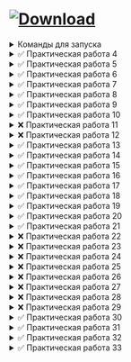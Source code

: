 # <a href="https://github.com/xttqd/obt/releases/download/latest/master.zip"><img alt="Download" src="https://custom-icon-badges.demolab.com/badge/-%D0%A1%D0%BA%D0%B0%D1%87%D0%B0%D1%82%D1%8C%20%D1%80%D0%B5%D0%BF%D0%BE%D0%B7%D0%B8%D1%82%D0%BE%D1%80%D0%B8%D0%B9-198754?style=for-the-badge&logo=download&logoColor=white"></a>

<details>
<summary>Команды для запуска</summary>

```bash
npm i
```
```bash
npx hardhat node
```
```bash
npx hardhat test
```
</details>

<details>
<summary>✅ Практическая работа 4</summary>

- [x] [Factorial.sol](contracts/Factorial.sol)
- [x] [BinaryToDecimal.sol](contracts/BinaryToDecimal.sol)
- [x] [OctalToDecimal.sol](contracts/OctalToDecimal.sol)
</details>

<details>
<summary>✅ Практическая работа 5</summary>

- [x] [DecimalToBinaryConverter.sol](contracts/DecimalToBinaryConverter.sol)
- [x] [DecimalToHexConverter.sol](contracts/DecimalToHexConverter.sol)
- [x] [BaseConverter.sol](contracts/BaseConverter.sol)
</details>

<details>
<summary>✅ Практическая работа 6</summary>

- [x] [Calculator.sol](contracts/Calculator.sol)
- [x] [BitwiseCalculator.sol](contracts/BitwiseCalculator.sol)
- [x] [BitwiseCalculatorAdvanced.sol](contracts/BitwiseCalculatorAdvanced.sol)
</details>

<details>
<summary>✅ Практическая работа 7</summary>

- [x] [Exponentiation.sol](contracts/Exponentiation.sol)
- [x] [BitwiseShift.sol](contracts/BitwiseShift.sol)
- [x] [DateCalculator.sol](contracts/DateCalculator.sol)
</details>

<details>
<summary>✅ Практическая работа 8</summary>

- [x] [Note.sol](contracts/Note.sol)
</details>

<details>
<summary>✅ Практическая работа 9</summary>

- [x] [NewNote.sol](contracts/NewNote.sol)
</details>

<details>
<summary>✅ Практическая работа 10</summary>

- [x] [Greetings.sol](contracts/Greetings.sol)
- [x] [Greetings.html](dapps/Greetings.html)
</details>

<details>
<summary>❌ Практическая работа 11</summary>

- [x] [Voting.sol](contracts/Voting.sol)
- [ ] Voting.html
</details>

<details>
<summary>❌ Практическая работа 12</summary>

- [ ] Upload File Blockchain dApp
</details>

<details>
<summary>✅ Практическая работа 13</summary>

- [x] [Factorial.sol](contracts/Factorial.sol)
- [x] [BinaryToDecimal.sol](contracts/BinaryToDecimal.sol)
- [x] [OctalToDecimal.sol](contracts/OctalToDecimal.sol)
</details>

<details>
<summary>✅ Практическая работа 14</summary>

- [x] [DecimalToBinaryConverter.html](dapps/DecimalToBinaryConverter.html)
- [x] [DecimalToHexConverter.html](dapps/DecimalToHexConverter.html)
- [x] [BaseConverter.html](dapps/BaseConverter.html)
</details>

<details>
<summary>✅ Практическая работа 15</summary>

- [x] [Calculator.html](dapps/Calculator.html)
- [x] [BitwiseCalculator.html](dapps/BitwiseCalculator.html)
- [x] [BitwiseCalculatorAdvanced.html](dapps/BitwiseCalculatorAdvanced.html)
</details>

<details>
<summary>✅ Практическая работа 16</summary>

- [x] [Note.html](dapps/Note.html)
- [x] [NewNote.html](dapps/NewNote.html)
</details>

<details>
<summary>✅ Практическая работа 17</summary>

- [x] [Owner.sol](contracts/Owner.sol)
- [x] [Owner.html](dapps/Owner.html)
</details>

<details>
<summary>✅ Практическая работа 18</summary>

- [x] [Grades.sol](contracts/Grades.sol)
- [x] [Grades.html](dapps/Grades.html)
</details>

<details>
<summary>✅ Практическая работа 19</summary>

- [x] [Address.sol](contracts/Address.sol)
- [x] [Address.html](dapps/Address.html)
</details>

<details>
<summary>✅ Практическая работа 20</summary>

- [x] [Voter.sol](contracts/Voter.sol)
- [x] [Voter.html](dapps/Voter.html)
</details>

<details>
<summary>✅ Практическая работа 21</summary>

- [x] [RandomSeven.sol](contracts/RandomSeven.sol)
- [x] [RandomSeven.html](dapps/RandomSeven.html)
</details>

<details>
<summary>❌ Практическая работа 22</summary>

- [x] [RLottery.sol](contracts/RLottery.sol)
- [ ] RLottery.html
</details>

<details>
<summary>❌ Практическая работа 23</summary>

- [x] [Dice.sol](contracts/Dice.sol)
- [ ] Dice.html
</details>

<details>
<summary>❌ Практическая работа 24</summary>

- [x] [Dice_2.sol](contracts/Dice_2.sol)
- [ ] Dice_2.html
</details>

<details>
<summary>❌ Практическая работа 25</summary>

- [x] [DragonFarm.sol](contracts/DragonFarm.sol)
- [ ] DragonFarm.html
</details>

<details>
<summary>❌ Практическая работа 26</summary>

- [x] [DragonForge.sol](contracts/DragonForge.sol)
- [ ] DragonForge.html
</details>

<details>
<summary>❌ Практическая работа 27</summary>

- [x] [Transaction.sol](contracts/Transaction.sol)
- [ ] Transaction.html
</details>

<details>
<summary>❌ Практическая работа 28</summary>

- [x] [Split.sol](contracts/Split.sol)
- [ ] Split.html
</details>

<details>
<summary>❌ Практическая работа 29</summary>

- [x] [Donation.sol](contracts/Donation.sol)
- [ ] Donation.html
</details>

<details>
<summary>✅ Практическая работа 30</summary>

- [x] [BankDeposit.sol](contracts/BankDeposit.sol)
- [x] [BankDeposit.html](dapps/BankDeposit.html)
</details>

<details>
<summary>✅ Практическая работа 31</summary>

- [x] [Insurance.sol](contracts/Insurance.sol)
- [x] [Insurance.html](dapps/Insurance.html)
</details>

<details>
<summary>✅ Практическая работа 32</summary>

- [x] [MyCoin.sol](contracts/MyCoin.sol)
- [x] [MyCoin.html](dapps/MyCoin.html)
</details>

<details>
<summary>✅ Практическая работа 33</summary>

- [x] [Dice.test.js](test/Dice.test.js)
- [x] [Dice.variant1.test.js](test/Dice.variant1.test.js)
- [x] [Dice.variant2.test.js](test/Dice.variant2.test.js)
</details>
